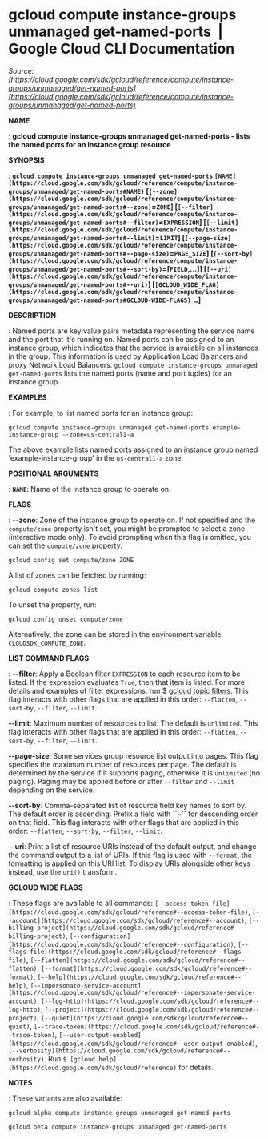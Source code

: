 # gcloud compute instance-groups unmanaged get-named-ports  |  Google Cloud CLI Documentation

*Source: [https://cloud.google.com/sdk/gcloud/reference/compute/instance-groups/unmanaged/get-named-ports](https://cloud.google.com/sdk/gcloud/reference/compute/instance-groups/unmanaged/get-named-ports)*

**NAME**

: **gcloud compute instance-groups unmanaged get-named-ports - lists the named ports for an instance group resource**

**SYNOPSIS**

: **`gcloud compute instance-groups unmanaged get-named-ports` `[NAME](https://cloud.google.com/sdk/gcloud/reference/compute/instance-groups/unmanaged/get-named-ports#NAME)` [`[--zone](https://cloud.google.com/sdk/gcloud/reference/compute/instance-groups/unmanaged/get-named-ports#--zone)`=`ZONE`] [`[--filter](https://cloud.google.com/sdk/gcloud/reference/compute/instance-groups/unmanaged/get-named-ports#--filter)`=`EXPRESSION`] [`[--limit](https://cloud.google.com/sdk/gcloud/reference/compute/instance-groups/unmanaged/get-named-ports#--limit)`=`LIMIT`] [`[--page-size](https://cloud.google.com/sdk/gcloud/reference/compute/instance-groups/unmanaged/get-named-ports#--page-size)`=`PAGE_SIZE`] [`[--sort-by](https://cloud.google.com/sdk/gcloud/reference/compute/instance-groups/unmanaged/get-named-ports#--sort-by)`=[`FIELD`,…]] [`[--uri](https://cloud.google.com/sdk/gcloud/reference/compute/instance-groups/unmanaged/get-named-ports#--uri)`] [`[GCLOUD_WIDE_FLAG](https://cloud.google.com/sdk/gcloud/reference/compute/instance-groups/unmanaged/get-named-ports#GCLOUD-WIDE-FLAGS) …`]**

**DESCRIPTION**

: Named ports are key:value pairs metadata representing the service name and the
port that it's running on. Named ports can be assigned to an instance group,
which indicates that the service is available on all instances in the group.
This information is used by Application Load Balancers and proxy Network Load
Balancers.
`gcloud compute instance-groups unmanaged get-named-ports` lists the
named ports (name and port tuples) for an instance group.

**EXAMPLES**

: For example, to list named ports for an instance group:

```
gcloud compute instance-groups unmanaged get-named-ports example-instance-group --zone=us-central1-a
```

The above example lists named ports assigned to an instance group named
'example-instance-group' in the
``us-central1-a`` zone.

**POSITIONAL ARGUMENTS**

: **`NAME`**:
Name of the instance group to operate on.

**FLAGS**

: **--zone**:
Zone of the instance group to operate on. If not specified and the
``compute/zone`` property isn't set, you might
be prompted to select a zone (interactive mode only).
To avoid prompting when this flag is omitted, you can set the
``compute/zone`` property:

```
gcloud config set compute/zone ZONE
```

A list of zones can be fetched by running:

```
gcloud compute zones list
```

To unset the property, run:

```
gcloud config unset compute/zone
```

Alternatively, the zone can be stored in the environment variable
``CLOUDSDK_COMPUTE_ZONE``.

**LIST COMMAND FLAGS**

: **--filter**:
Apply a Boolean filter `EXPRESSION` to each resource item
to be listed. If the expression evaluates `True`, then that item is
listed. For more details and examples of filter expressions, run $ [gcloud topic filters](https://cloud.google.com/sdk/gcloud/reference/topic/filters). This flag
interacts with other flags that are applied in this order:
`--flatten`, `--sort-by`, `--filter`,
`--limit`.

**--limit**:
Maximum number of resources to list. The default is `unlimited`. This
flag interacts with other flags that are applied in this order:
`--flatten`, `--sort-by`, `--filter`,
`--limit`.

**--page-size**:
Some services group resource list output into pages. This flag specifies the
maximum number of resources per page. The default is determined by the service
if it supports paging, otherwise it is `unlimited` (no paging).
Paging may be applied before or after `--filter` and
`--limit` depending on the service.

**--sort-by**:
Comma-separated list of resource field key names to sort by. The default order
is ascending. Prefix a field with ``~´´ for descending order on that
field. This flag interacts with other flags that are applied in this order:
`--flatten`, `--sort-by`, `--filter`,
`--limit`.

**--uri**:
Print a list of resource URIs instead of the default output, and change the
command output to a list of URIs. If this flag is used with
`--format`, the formatting is applied on this URI list. To display
URIs alongside other keys instead, use the `uri()` transform.

**GCLOUD WIDE FLAGS**

: These flags are available to all commands: `[--access-token-file](https://cloud.google.com/sdk/gcloud/reference#--access-token-file)`,
`[--account](https://cloud.google.com/sdk/gcloud/reference#--account)`, `[--billing-project](https://cloud.google.com/sdk/gcloud/reference#--billing-project)`,
`[--configuration](https://cloud.google.com/sdk/gcloud/reference#--configuration)`,
`[--flags-file](https://cloud.google.com/sdk/gcloud/reference#--flags-file)`,
`[--flatten](https://cloud.google.com/sdk/gcloud/reference#--flatten)`, `[--format](https://cloud.google.com/sdk/gcloud/reference#--format)`, `[--help](https://cloud.google.com/sdk/gcloud/reference#--help)`, `[--impersonate-service-account](https://cloud.google.com/sdk/gcloud/reference#--impersonate-service-account)`,
`[--log-http](https://cloud.google.com/sdk/gcloud/reference#--log-http)`,
`[--project](https://cloud.google.com/sdk/gcloud/reference#--project)`, `[--quiet](https://cloud.google.com/sdk/gcloud/reference#--quiet)`, `[--trace-token](https://cloud.google.com/sdk/gcloud/reference#--trace-token)`, `[--user-output-enabled](https://cloud.google.com/sdk/gcloud/reference#--user-output-enabled)`,
`[--verbosity](https://cloud.google.com/sdk/gcloud/reference#--verbosity)`.
Run `$ [gcloud help](https://cloud.google.com/sdk/gcloud/reference)` for details.

**NOTES**

: These variants are also available:

```
gcloud alpha compute instance-groups unmanaged get-named-ports
```

```
gcloud beta compute instance-groups unmanaged get-named-ports
```